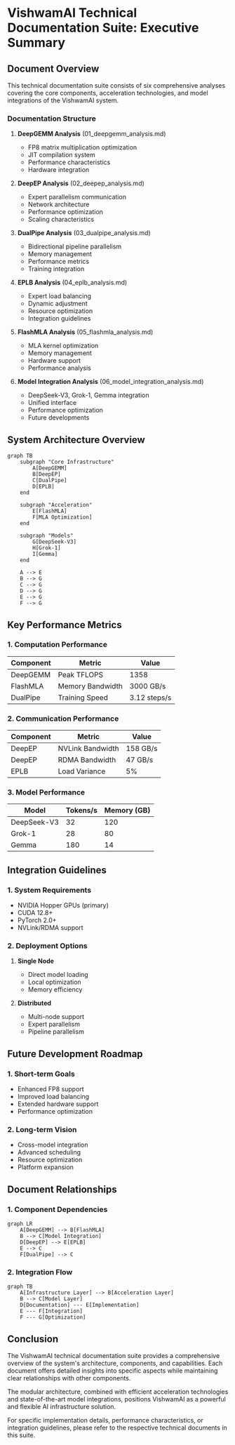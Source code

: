 # VishwamAI Technical Documentation Suite: Executive Summary

## Document Overview

This technical documentation suite consists of six comprehensive analyses covering the core components, acceleration technologies, and model integrations of the VishwamAI system.

### Documentation Structure

1. **DeepGEMM Analysis** (01_deepgemm_analysis.md)
   - FP8 matrix multiplication optimization
   - JIT compilation system
   - Performance characteristics
   - Hardware integration

2. **DeepEP Analysis** (02_deepep_analysis.md)
   - Expert parallelism communication
   - Network architecture
   - Performance optimization
   - Scaling characteristics

3. **DualPipe Analysis** (03_dualpipe_analysis.md)
   - Bidirectional pipeline parallelism
   - Memory management
   - Performance metrics
   - Training integration

4. **EPLB Analysis** (04_eplb_analysis.md)
   - Expert load balancing
   - Dynamic adjustment
   - Resource optimization
   - Integration guidelines

5. **FlashMLA Analysis** (05_flashmla_analysis.md)
   - MLA kernel optimization
   - Memory management
   - Hardware support
   - Performance analysis

6. **Model Integration Analysis** (06_model_integration_analysis.md)
   - DeepSeek-V3, Grok-1, Gemma integration
   - Unified interface
   - Performance optimization
   - Future developments

## System Architecture Overview

```mermaid
graph TB
    subgraph "Core Infrastructure"
        A[DeepGEMM]
        B[DeepEP]
        C[DualPipe]
        D[EPLB]
    end
    
    subgraph "Acceleration"
        E[FlashMLA]
        F[MLA Optimization]
    end
    
    subgraph "Models"
        G[DeepSeek-V3]
        H[Grok-1]
        I[Gemma]
    end
    
    A --> E
    B --> G
    C --> G
    D --> G
    E --> G
    F --> G
```

## Key Performance Metrics

### 1. Computation Performance
| Component  | Metric           | Value        |
|------------|------------------|--------------|
| DeepGEMM   | Peak TFLOPS     | 1358         |
| FlashMLA   | Memory Bandwidth | 3000 GB/s    |
| DualPipe   | Training Speed  | 3.12 steps/s |

### 2. Communication Performance
| Component | Metric           | Value    |
|-----------|------------------|----------|
| DeepEP    | NVLink Bandwidth | 158 GB/s |
| DeepEP    | RDMA Bandwidth   | 47 GB/s  |
| EPLB      | Load Variance    | 5%       |

### 3. Model Performance
| Model      | Tokens/s | Memory (GB) |
|------------|----------|-------------|
| DeepSeek-V3| 32       | 120        |
| Grok-1     | 28       | 80         |
| Gemma      | 180      | 14         |

## Integration Guidelines

### 1. System Requirements
- NVIDIA Hopper GPUs (primary)
- CUDA 12.8+
- PyTorch 2.0+
- NVLink/RDMA support

### 2. Deployment Options
1. **Single Node**
   - Direct model loading
   - Local optimization
   - Memory efficiency

2. **Distributed**
   - Multi-node support
   - Expert parallelism
   - Pipeline parallelism

## Future Development Roadmap

### 1. Short-term Goals
- Enhanced FP8 support
- Improved load balancing
- Extended hardware support
- Performance optimization

### 2. Long-term Vision
- Cross-model integration
- Advanced scheduling
- Resource optimization
- Platform expansion

## Document Relationships

### 1. Component Dependencies
```mermaid
graph LR
    A[DeepGEMM] --> B[FlashMLA]
    B --> C[Model Integration]
    D[DeepEP] --> E[EPLB]
    E --> C
    F[DualPipe] --> C
```

### 2. Integration Flow
```mermaid
graph TB
    A[Infrastructure Layer] --> B[Acceleration Layer]
    B --> C[Model Layer]
    D[Documentation] --- E[Implementation]
    E --- F[Integration]
    F --- G[Optimization]
```

## Conclusion

The VishwamAI technical documentation suite provides a comprehensive overview of the system's architecture, components, and capabilities. Each document offers detailed insights into specific aspects while maintaining clear relationships with other components.

The modular architecture, combined with efficient acceleration technologies and state-of-the-art model integrations, positions VishwamAI as a powerful and flexible AI infrastructure solution.

For specific implementation details, performance characteristics, or integration guidelines, please refer to the respective technical documents in this suite.
